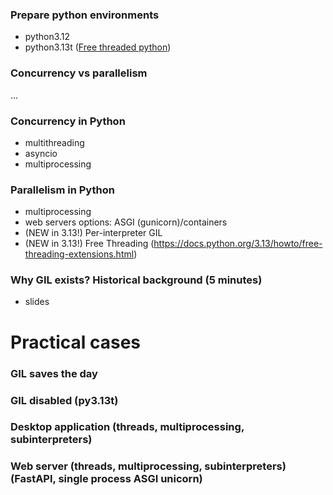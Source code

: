 ### Prepare python environments
- python3.12
- python3.13t ([Free threaded python](https://dev.to/hugovk/help-us-test-free-threaded-python-without-the-gil-1hgf))

### Concurrency vs parallelism
...
### Concurrency in Python
- multithreading
- asyncio
- multiprocessing

### Parallelism in Python
- multiprocessing
- web servers options: ASGI (gunicorn)/containers
- (NEW in 3.13!) Per-interpreter GIL
- (NEW in 3.13!) Free Threading (https://docs.python.org/3.13/howto/free-threading-extensions.html)

### Why GIL exists? Historical background (5 minutes)
- slides

# Practical cases

### GIL saves the day
### GIL disabled (py3.13t)
### Desktop application (threads, multiprocessing, subinterpreters)
### Web server (threads, multiprocessing, subinterpreters) (FastAPI, single process ASGI unicorn)
